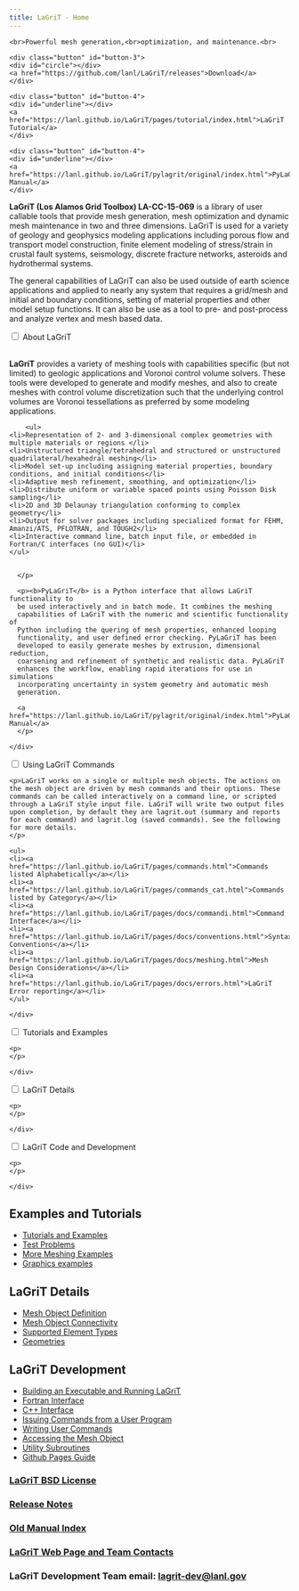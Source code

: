 ```yaml
---
title: LaGriT - Home
---
```


<link rel="stylesheet" href="{{ "/assets/css/index_page_style.css" | relative_url }}">

<div class="extended-content-container">
  <div class="extended-content">
    
    <br>Powerful mesh generation,<br>optimization, and maintenance.<br>
                
    <div class="button" id="button-3">
    <div id="circle"></div>
    <a href="https://github.com/lanl/LaGriT/releases">Download</a>
    </div>
                
    <div class="button" id="button-4">
    <div id="underline"></div>
    <a href="https://lanl.github.io/LaGriT/pages/tutorial/index.html">LaGriT Tutorial</a>
    </div>

    <div class="button" id="button-4">
    <div id="underline"></div>
    <a href="https://lanl.github.io/LaGriT/pylagrit/original/index.html">PyLaGriT Manual</a>
    </div>

  </div>
</div>

**LaGriT (Los Alamos Grid Toolbox) LA-CC-15-069** is a library of user
callable tools that provide mesh generation, mesh optimization and
dynamic mesh maintenance in two and three dimensions. LaGriT is used for
a variety of geology and geophysics modeling applications including
porous flow and transport model construction, finite element modeling of
stress/strain in crustal fault systems, seismology, discrete fracture
networks, asteroids and hydrothermal systems. 


The general capabilities
of LaGriT can also be used outside of earth science applications and
applied to nearly any system that requires a grid/mesh and initial and
boundary conditions, setting of material properties and other model
setup functions. It can also be use as a tool to pre- and post-process
and analyze vertex and mesh based data.


<div class="accordion">
  <div class="accordion-item">
    <input type="checkbox" id="lagrit-toggle">
    <label class="accordion-header" for="lagrit-toggle">
      <bold>About LaGriT </bold>
    </label>
    <div class="accordion-content">
      <p><br><b>LaGriT</b> provides a variety of meshing tools with capabilities specific (but not limited) to geologic applications and Voronoi control volume solvers. These tools were developed to generate and modify meshes, and also to create meshes with control volume discretization such that the underlying control volumes are Voronoi tessellations as preferred by some modeling applications.

        <ul>
	<li>Representation of 2- and 3-dimensional complex geometries with multiple materials or regions </li>
	<li>Unstructured triangle/tetrahedral and structured or unstructured quadrilateral/hexahedral meshing</li>
	<li>Model set-up including assigning material properties, boundary conditions, and initial conditions</li>
	<li>Adaptive mesh refinement, smoothing, and optimization</li>
	<li>Distribute uniform or variable spaced points using Poisson Disk sampling</li>
	<li>2D and 3D Delaunay triangulation conforming to complex geometry</li>
	<li>Output for solver packages including specialized format for FEHM, Amanzi/ATS, PFLOTRAN, and TOUGH2</li>
	<li>Interactive command line, batch input file, or embedded in Fortran/C interfaces (no GUI)</li>
	</ul>


      </p>

      <p><b>PyLaGriT</b> is a Python interface that allows LaGriT functionality to
      be used interactively and in batch mode. It combines the meshing
      capabilities of LaGriT with the numeric and scientific functionality of
      Python including the quering of mesh properties, enhanced looping
      functionality, and user defined error checking. PyLaGriT has been
      developed to easily generate meshes by extrusion, dimensional reduction,
      coarsening and refinement of synthetic and realistic data. PyLaGriT
      enhances the workflow, enabling rapid iterations for use in simulations
      incorporating uncertainty in system geometry and automatic mesh
      generation.

      <a href="https://lanl.github.io/LaGriT/pylagrit/original/index.html">PyLaGriT Manual</a>
      </p>

    </div>
  </div>
</div>

<div class="accordion">
  <div class="accordion-item">
    <input type="checkbox" id="using-toggle">
    <label class="accordion-header" for="using-toggle">
      <bold>Using LaGriT Commands</bold>
    </label>
    <div class="accordion-content">

    <p>LaGriT works on a single or multiple mesh objects. The actions on the mesh object are driven by mesh commands and their options. These commands can be called interactively on a command line, or scripted through a LaGriT style input file. LaGriT will write two output files upon completion, by default they are lagrit.out (summary and reports for each command) and lagrit.log (saved commands). See the following for more details. 
    </p>

    <ul>
    <li><a href="https://lanl.github.io/LaGriT/pages/commands.html">Commands listed Alphabetically</a></li>
    <li><a href="https://lanl.github.io/LaGriT/pages/commands_cat.html">Commands listed by Category</a></li>
    <li><a href="https://lanl.github.io/LaGriT/pages/docs/commandi.html">Command Interface</a></li>
    <li><a href="https://lanl.github.io/LaGriT/pages/docs/conventions.html">Syntax Conventions</a></li>
    <li><a href="https://lanl.github.io/LaGriT/pages/docs/meshing.html">Mesh Design Considerations</a></li>
    <li><a href="https://lanl.github.io/LaGriT/pages/docs/errors.html">LaGriT Error reporting</a></li>
    </ul>

    </div>
  </div>
</div>

<div class="accordion">
  <div class="accordion-item">
    <input type="checkbox" id="examples-toggle">
    <label class="accordion-header" for="examples-toggle">
      <bold>Tutorials and Examples</bold>
    </label>
    <div class="accordion-content">

    <p>
    </p>

    </div>
  </div>
</div>

<div class="accordion">
  <div class="accordion-item">
    <input type="checkbox" id="details-toggle">
    <label class="accordion-header" for="details-toggle">
      <bold>LaGriT Details</bold>
    </label>
    <div class="accordion-content">

    <p>
    </p>

    </div>
  </div>
</div>

<div class="accordion">
  <div class="accordion-item">
    <input type="checkbox" id="dev-toggle">
    <label class="accordion-header" for="dev-toggle">
      <bold>LaGriT Code and Development</bold>
    </label>
    <div class="accordion-content">

    <p>
    </p>

    </div>
  </div>
</div>


## Examples and Tutorials
 
- [Tutorials and Examples](pages/tutorial/index.md)
- [Test Problems](https://github.com/lanl/LaGriT/tree/master/test)
- [More Meshing Examples](https://meshing.lanl.gov/proj/index.shtml)
- [Graphics examples](pages/graphics.md)


## LaGriT Details

-  [Mesh Object Definition](pages/docs/meshobject.md)
-  [Mesh Object Connectivity](pages/docs/meshobjcon.md)
-  [Supported Element Types](pages/docs/supported.md)
-  [Geometries](pages/docs/geometries.md)


## LaGriT Development

-  [Building an Executable and Running LaGriT](pages/docs/build.md)
-  [Fortran Interface](docs/fortran.md)
-  [C++ Interface](docs/c-fortran.md)
-  [Issuing Commands from a User Program](pages/docs/issuing.md)
-  [Writing User Commands](pages/docs/writing.md)
-  [Accessing the Mesh Object](pages/docs/accessing.md)
-  [Utility Subroutines](pages/util.md)
-  [Github Pages Guide](pages/github_pages_example.md)


### [LaGriT BSD License](https://github.com/lanl/LaGriT/blob/master/LICENSE.md)
### [Release Notes](pages/release.md)
### [Old Manual Index](https://lanl.github.io/LaGriT/pages/manual.html)
### [LaGriT Web Page and Team Contacts](https://lagrit.lanl.gov)
### LaGriT Development Team email: lagrit-dev@lanl.gov

